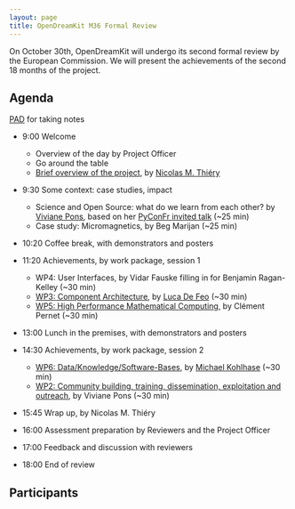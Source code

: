 ```yaml
---
layout: page
title: OpenDreamKit M36 Formal Review
---
```


On October 30th, OpenDreamKit will undergo its second formal review
by the European Commission. We will present the achievements of the
second 18 months of the project.

<!-- including [30 deliverables](https://github.com/OpenDreamKit/OpenDreamKit/issues?q=label%3AReportingPeriod2).!-->

## Agenda

[PAD](https://hackmd.io/P0eWyulZSgGWD6i3VDYDCA) for taking notes

- 9:00 Welcome
   - Overview of the day by Project Officer
   - Go around the table
   - [Brief overview of the project](overview-final.pdf), by [Nicolas M. Thiéry](http://Nicolas.Thiery.name)

- 9:30 Some context: case studies, impact
    - Science and Open Source: what do we learn from each other?
      by [Viviane Pons](https://github.com/VivianePons),
      based on her [PyConFr invited talk](https://www.pycon.fr/2018/en/news/2018-09-17-introducig-first-keynote-speaker/)
      (~25 min)
    - Case study: Micromagnetics, by Beg Marijan (~25 min)

- 10:20 Coffee break, with demonstrators and posters

- 11:20 Achievements, by work package, session 1
    - WP4: User Interfaces, by Vidar Fauske filling in for Benjamin Ragan-Kelley (~30 min)
    - [WP3: Component Architecture](WP3/), by [Luca De Feo](https://defeo.lu/) (~30 min)
    - [WP5: High Performance Mathematical Computing](https://github.com/OpenDreamKit/OpenDreamKit/raw/master/ReportingPeriod_2/WP5/WP5.pdf),
      by Clément Pernet (~30 min)
- 13:00 Lunch in the premises, with demonstrators and posters

- 14:30 Achievements, by work package, session 2
    - [WP6: Data/Knowledge/Software-Bases](WP6.pdf), by [Michael Kohlhase](http://kwarc.info/kohlhase) (~30 min)
    - [WP2: Community building, training, dissemination, exploitation and outreach](WP2), by Viviane Pons (~30 min)
- 15:45 Wrap up, by Nicolas M. Thiéry
- 16:00 Assessment preparation by Reviewers and the Project Officer

- 17:00 Feedback and discussion with reviewers

- 18:00 End of review

## Participants

